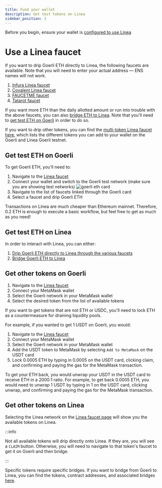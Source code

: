 ```yaml
---
title: Fund your wallet
description: Get test tokens on Linea
sidebar_position: 3
---
```


Before you begin, ensure your wallet is [configured to use Linea](./set-up-your-wallet.md)

# Use a Linea faucet

If you want to drip Goerli ETH directly to Linea, the following faucets are available. Note that you will need to enter your actual address — ENS names will not work.

1. [Infura Linea faucet](https://infura.io/faucet/linea)
1. [Covalent Linea faucet](https://www.covalenthq.com/faucet/)
1. [FAUCETME faucet](https://linea.faucetme.pro/)
1. [Tatarot faucet](https://faucet.tatarot.ai/)

If you want more ETH than the daily allotted amount or run into trouble with the above faucets, you can also [bridge ETH to Linea](./bridge-funds/). Note that you'll need to [get test ETH on Goerli](#get-test-eth-on-goerli) in order to do so.

If you want to drip other tokens, you can find the [multi-token Linea faucet here](https://faucet.goerli.linea.build/), which lists the different tokens you can add to your wallet on the Goerli and Linea Goerli testnet.

## Get test ETH on Goerli

To get Goerli ETH, you'll need to:

1. Navigate to the [Linea faucet](https://faucet.goerli.linea.build/)
1. Connect your wallet and switch to the Goerli test network (make sure you are showing test networks) ![goerli eth card](../assets/goerlieth_faucet.png)
1. Navigate to the list of faucets linked through the Goerli card
1. Select a faucet and drip Goerli ETH

Transactions on Linea are much cheaper than Ethereum mainnet. Therefore, 0.2 ETH is enough to execute a basic workflow, but feel free to get as much as you need!

## Get test ETH on Linea

In order to interact with Linea, you can either:

1. [Drip Goerli ETH directly to Linea through the various faucets](#use-a-linea-faucet)
1. [Bridge Goerli ETH to Linea](./bridge-funds/)

## Get other tokens on Goerli

1. Navigate to the [Linea faucet](https://faucet.goerli.linea.build/)
1. Connect your MetaMask wallet
1. Select the Goerli network in your MetaMask wallet
1. Select the desired token from the list of available tokens

If you want to get tokens that are not ETH or USDC, you'll need to lock ETH as a countermeasure for draining liquidity pools.

For example, if you wanted to get 1 USDT on Goerli, you would:

1. Navigate to the [Linea faucet](https://faucet.goerli.linea.build/)
1. Connect your MetaMask wallet
1. Select the Goerli network in your MetaMask wallet
1. Add the USDT token to MetaMask by selecting `Add to MetaMask` on the USDT card
1. Lock 0.0005 ETH by typing in 0.0005 on the USDT card, clicking claim, and confirming and paying the gas for the MetaMask transaction.

To get your ETH back, you would unwrap your USDT in the USDT card to receive ETH in a 2000:1 ratio. For example, to get back 0.0005 ETH, you would need to unwrap 1 USDT by typing in 1 on the USDT card, clicking unwrap, and confirming and paying the gas for the MetaMask transaction.

## Get other tokens on Linea

Selecting the Linea network on the [Linea faucet page](https://faucet.goerli.linea.build/) will show you the available tokens on Linea.

:::info

Not all available tokens will drip directly onto Linea. If they are, you will see a `CLAIM` button. Otherwise, you will need to navigate to that token's faucet to get it on Goerli and then bridge.

:::

Specific tokens require specific bridges. If you want to bridge from Goerli to Linea, you can find the tokens, contract addresses, and associated bridges [here](../developers/useful-info.md#token-contract-addresses-and-bridges).

<!--markdown-link-check-enable -->
